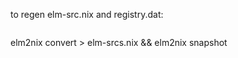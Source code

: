 to regen elm-src.nix and registry.dat:

```

```

elm2nix convert > elm-srcs.nix && elm2nix snapshot
